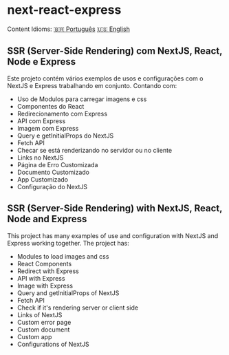 # next-react-express
Content Idioms:
[🇧🇷 Português](#pt)
[🇺🇸 English](#en)
## SSR (Server-Side Rendering) com NextJS, React, Node e Express<a id='pt'/>

Este projeto contém vários exemplos de usos e configurações com o NextJS e Express trabalhando em conjunto. Contando com:
- Uso de Modulos para carregar imagens e css
- Componentes do React
- Redirecionamento com Express
- API com Express
- Imagem com Express
- Query e getInitialProps do NextJS
- Fetch API
- Checar se está renderizando no servidor ou no cliente
- Links no NextJS
- Página de Erro Customizada
- Documento Customizado
- App Customizado
- Configuração do NextJS

## SSR (Server-Side Rendering) with NextJS, React, Node and Express<a id='en'/>
This project has many examples of use and configuration with NextJS and Express working together. The project has:
- Modules to load images and css
- React Components
- Redirect with Express
- API with Express
- Image with Express
- Query and getInitialProps of NextJS
- Fetch API
- Check if it's rendering server or client side
- Links of NextJS
- Custom error page
- Custom document
- Custom app
- Configurations of NextJS
